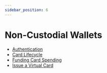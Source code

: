 ```yaml
---
sidebar_position: 6
---
```


# Non-Custodial Wallets

- [Authentication](/guides/authentication)
- [Card Lifecycle](/guides/card-lifecycle)
- [Funding Card Spending](/guides/funding-card-spending)
- [Issue a Virtual Card](/guides/issue-a-virtual-card)